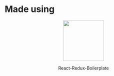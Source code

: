 
# Made using
<p align="center"><img src="https://cdn.worldvectorlogo.com/logos/react.svg" width="130"></p>

<a href="https://github.com/david-babunashvili/React-Redux-Boilerplate" style="text-decoration:none;"><p align="center">React-Redux-Boilerplate</p></a>
